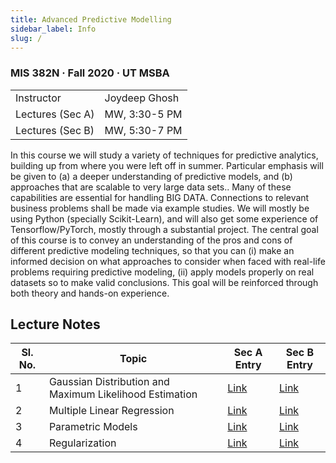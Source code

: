 ```yaml
---
title: Advanced Predictive Modelling
sidebar_label: Info
slug: /
---
```

### MIS 382N · Fall 2020 · UT MSBA

<table>
  <tbody>
    <tr>
      <td>Instructor</td>
      <td>Joydeep Ghosh</td>
    </tr>
    <tr>
      <td>Lectures (Sec A) </td>
      <td>MW, 3:30-5 PM</td>
    </tr>
    <tr>
      <td>Lectures (Sec B) </td>
      <td>MW, 5:30-7 PM</td>
    </tr>
  </tbody>
</table>

In this course we will study a variety of techniques for predictive analytics, building up from where you were left off in summer. Particular emphasis will be given to (a) a deeper understanding of predictive models, and (b) approaches that are scalable to very large data sets.. Many of these capabilities are essential for handling BIG DATA. Connections to relevant business problems shall be made via example studies. We will mostly be using Python (specially Scikit-Learn), and will also get some experience of Tensorflow/PyTorch, mostly through a substantial project. The central goal of this course is to convey an understanding of the pros and cons of different predictive modeling techniques, so that you can (i) make an informed decision on what approaches to consider when faced with real-life problems requiring predictive modeling, (ii) apply models properly on real datasets so to make valid conclusions. This goal will be reinforced through both theory and hands-on experience.

## Lecture Notes
| Sl. No. | Topic                                                   | Sec A Entry                         | Sec B Entry                         |
|---------|---------------------------------------------------------|-------------------------------------|-------------------------------------|
| 1       | Gaussian Distribution and Maximum Likelihood Estimation | [Link](sec-a/a-1-gaussian-dist)     | [Link](sec-b/b-1-gaussian-dist)     |
| 2       | Multiple Linear Regression                              | [Link](sec-a/a-2-mlr)               | [Link](sec-b/b-2-mlr)               |
| 3       | Parametric Models                                       | [Link](sec-a/a-3-parametric-models) | [Link](sec-b/b-3-parametric-models) |
| 4       | Regularization                                          | [Link](sec-a/a-4-regularization)    | [Link](sec-b/b-4-regularization)    |